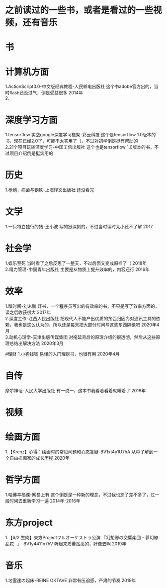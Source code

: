 # 之前读过的一些书，或者是看过的一些视频，还有音乐
# 书
# 计算机方面
1.ActionScript3.0-中文版经典教程-人民邮电出版社 这个书adobe官方出的，当时flash还没过气，倒是受益很多 2014年  
2.

# 深度学习方面
1.tensorflow 实战google深度学习框架-彩云科技 这个是tensorflow 1.0版本的书，现在已经2.0了，可能不太实用了（，不过对初学倒是挺有帮助的  
2.21个项目玩转深度学习-中国工信出版社 这个也是tensorflow 1.0版本的书，不过项目介绍倒是挺实用的  

# 历史
1.枪炮，病菌与钢铁-上海译文出版社 还没看完  

# 文学
1.一只特立独行的猪-王小波 写的挺深刻的，不过当时读时太小还不了解 2017  

# 社会学
1.娱乐至死 当时看了之后反思了一整天，不过后面又变成原样了（ 2018年  
2.精力管理-中国青年出版社 主要是从物质上提升效率的，内容还行 2016年  
# 效率
1.暗时间-刘末鹏 好书，一个程序员写出的有效率的书，不只是写了效率方面的，读之后收获很大 2017年  
2.深度工作-江西人民出版社 把现代人不能产出优质的东西归因为对通讯工具的依赖，我也是这么认为的，所以还是每天把大部分时间与这些东西隔绝吧 2020年4月  
3.动机心理学-天津出版传媒集团 对拖延背后的原理介绍的很透彻，然后从这些原理总结出解决方法 2020年3月  

#理财
1.小狗钱钱 易懂的入门理财书，也很有用 2020年4月  

# 自传
摩尔神话-人民大学出版社 有一说一，这本书我看着看着就睡着了 2018年  


# 视频
# 绘画方面
1.【Krenz】心得：绘画时的常见问题和心态答疑-BV1xt4y1U7hA 从中了解到一个自由插画家的成长历程 2020年  
# 哲学方面
1.哈佛幸福课-网易上有 这个倒是是一种新的理念，不过我也忘了差不多了，过一段时间去重新学习一遍 2014年-2016年  
# 东方project
1.【6/2.生肉】東方Projectフルオーケストラ公演 『幻想郷の交響楽団 - 夢幻繚乱花 -』-BV1y4411n7hV 听起来质量蛮高的，好像去啊 2019年  

# 音乐
1.地霊達の起床-REINE OKTAVE 非常有压迫感，严肃的节奏 2019年  
